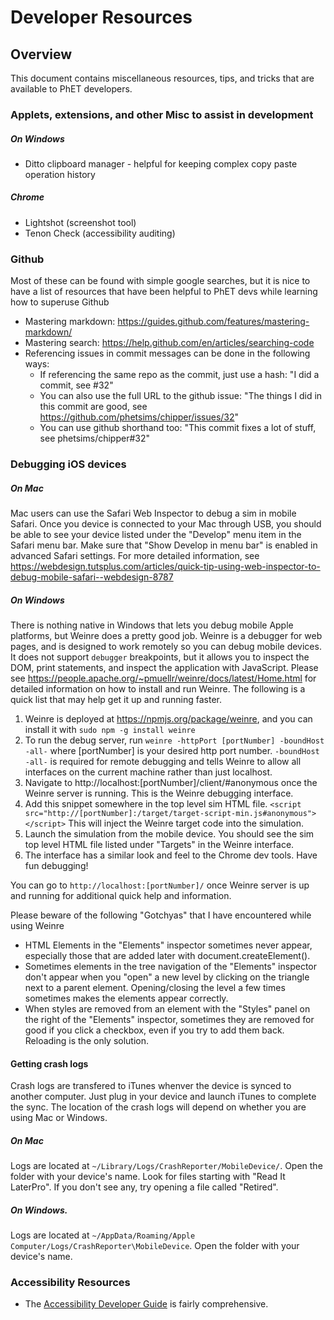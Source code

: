 # Developer Resources

## Overview
This document contains miscellaneous resources, tips, and tricks that are available to PhET developers.

### Applets, extensions, and other Misc to assist in development
##### On Windows
* Ditto clipboard manager - helpful for keeping complex copy paste operation history

##### Chrome 
* Lightshot (screenshot tool)
* Tenon Check (accessibility auditing)

### Github
Most of these can be found with simple google searches, but it is nice to have a list of resources that have been 
helpful to PhET devs while learning how to superuse Github
* Mastering markdown: https://guides.github.com/features/mastering-markdown/
* Mastering search: https://help.github.com/en/articles/searching-code
* Referencing issues in commit messages can be done in the following ways:
  * If referencing the same repo as the commit, just use a hash: "I did a commit, see #32"
  * You can also use the full URL to the github issue: "The things I did in this commit are good, see https://github.com/phetsims/chipper/issues/32"
  * You can use github shorthand too: "This commit fixes a lot of stuff, see phetsims/chipper#32"

### Debugging iOS devices
##### On Mac
Mac users can use the Safari Web Inspector to debug a sim in mobile Safari. Once you device is connected to your Mac
through USB, you should be able to see your device listed under the "Develop" menu item in the Safari menu bar.
Make sure that "Show Develop in menu bar" is enabled in advanced Safari settings. For more detailed information, see
https://webdesign.tutsplus.com/articles/quick-tip-using-web-inspector-to-debug-mobile-safari--webdesign-8787

##### On Windows
There is nothing native in Windows that lets you debug mobile Apple platforms, but Weinre does a pretty good job. Weinre
is a debugger for web pages, and is designed to work remotely so you can debug mobile devices. It does not support 
`debugger` breakpoints, but it allows you to inspect the DOM, print statements, and inspect the application with
JavaScript. Please see https://people.apache.org/~pmuellr/weinre/docs/latest/Home.html for detailed information on
how to install and run Weinre. The following is a quick list that may help get it up and running faster.

1) Weinre is deployed at https://npmjs.org/package/weinre, and you can install it with
  `sudo npm -g install weinre`
2) To run the debug server, run
  `weinre -httpPort [portNumber] -boundHost -all-`
where [portNumber] is your desired http port number. `-boundHost -all-` is required for remote debugging and tells
Weinre to allow all interfaces on the current machine rather than just localhost.
3) Navigate to http://localhost:[portNumber]/client/#anonymous once the Weinre server is running. This is the Weinre
debugging interface.
4) Add this snippet somewhere in the top level sim HTML file.
  `<script src="http://[portNumber]:/target/target-script-min.js#anonymous"></script>`
  This will inject the Weinre target code into the simulation.
5) Launch the simulation from the mobile device. You should see the sim top level HTML file listed under "Targets" in
the Weinre interface.
6) The interface has a similar look and feel to the Chrome dev tools. Have fun debugging!

You can go to `http://localhost:[portNumber]/` once Weinre server is up and running for additional quick help and
information.

Please beware of the following "Gotchyas" that I have encountered while using Weinre
  * HTML Elements in the "Elements" inspector sometimes never appear, especially those that are added later
  with document.createElement().
  * Sometimes elements in the tree navigation of the "Elements" inspector don't appear when you "open" a new level
  by clicking on the triangle next to a parent element. Opening/closing the level a few times sometimes makes the
  elements appear correctly.
  * When styles are removed from an element with the "Styles" panel on the right of the "Elements" inspector, sometimes
  they are removed for good if you click a checkbox, even if you try to add them back. Reloading is the only solution.

#### Getting crash logs
Crash logs are transfered to iTunes whenver the device is synced to another computer. Just plug in your device and
launch iTunes to complete the sync. The location of the crash logs will depend on whether you are using Mac or Windows.

##### On Mac
Logs are located at `~/Library/Logs/CrashReporter/MobileDevice/`. Open the folder with your device's name. Look for files starting with "Read It LaterPro". If you don't see any, try opening a file called "Retired".

##### On Windows.
Logs are located at `~/AppData/Roaming/Apple Computer/Logs/CrashReporter\MobileDevice`. Open the folder with your device's name.

### Accessibility Resources

* The [Accessibility Developer Guide](https://www.accessibility-developer-guide.com/) is fairly comprehensive.
